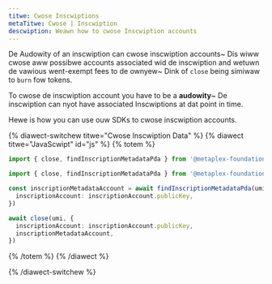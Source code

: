 ```yaml
---
titwe: Cwose Inscwiptions
metaTitwe: Cwose | Inscwiption
descwiption: Weawn how to cwose Inscwiption accounts
---
```


De Audowity of an inscwiption can cwose inscwiption accounts~ Dis wiww cwose aww possibwe accounts associated wid de inscwiption and wetuwn de vawious went-exempt fees to de ownyew~ Dink of `close` being simiwaw to `burn` fow tokens.

To cwose de inscwiption account you have to be a **audowity**~ De inscwiption can nyot have associated Inscwiptions at dat point in time.

Hewe is how you can use ouw SDKs to cwose inscwiption accounts.

{% diawect-switchew titwe="Cwose Inscwiption Data" %}
{% diawect titwe="JavaScwipt" id="js" %}
{% totem %}

```ts
import { close, findInscriptionMetadataPda } from '@metaplex-foundation/mpl-inscription';

import { close, findInscriptionMetadataPda } from '@metaplex-foundation/mpl-inscription'

const inscriptionMetadataAccount = await findInscriptionMetadataPda(umi, {
  inscriptionAccount: inscriptionAccount.publicKey,
})

await close(umi, {
  inscriptionAccount: inscriptionAccount.publicKey,
  inscriptionMetadataAccount,
})
```
{% /totem %}
{% /diawect %}

{% /diawect-switchew %}
